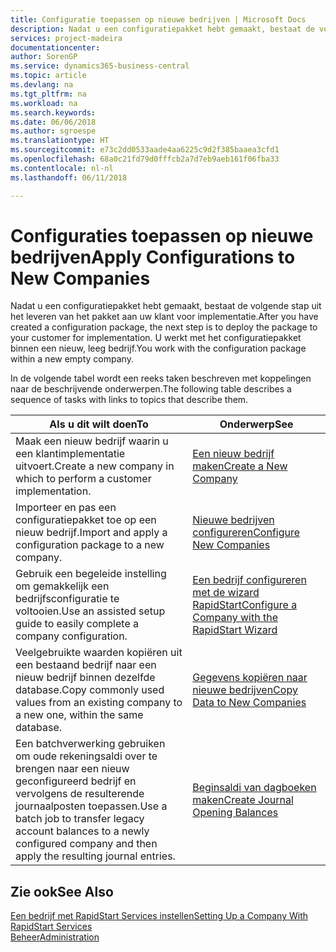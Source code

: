 ```yaml
---
title: Configuratie toepassen op nieuwe bedrijven | Microsoft Docs
description: Nadat u een configuratiepakket hebt gemaakt, bestaat de volgende stap uit het leveren van het pakket aan uw klant voor implementatie. U gebruikt de configuratie met een nieuw, leeg bedrijf.
services: project-madeira
documentationcenter: 
author: SorenGP
ms.service: dynamics365-business-central
ms.topic: article
ms.devlang: na
ms.tgt_pltfrm: na
ms.workload: na
ms.search.keywords: 
ms.date: 06/06/2018
ms.author: sgroespe
ms.translationtype: HT
ms.sourcegitcommit: e73c2dd0533aade4aa6225c9d2f385baaea3cfd1
ms.openlocfilehash: 68a0c21fd79d0fffcb2a7d7eb9aeb161f06fba33
ms.contentlocale: nl-nl
ms.lasthandoff: 06/11/2018

---
```

# <a name="apply-configurations-to-new-companies"></a><span data-ttu-id="96fae-104">Configuraties toepassen op nieuwe bedrijven</span><span class="sxs-lookup"><span data-stu-id="96fae-104">Apply Configurations to New Companies</span></span>
<span data-ttu-id="96fae-105">Nadat u een configuratiepakket hebt gemaakt, bestaat de volgende stap uit het leveren van het pakket aan uw klant voor implementatie.</span><span class="sxs-lookup"><span data-stu-id="96fae-105">After you have created a configuration package, the next step is to deploy the package to your customer for implementation.</span></span> <span data-ttu-id="96fae-106">U werkt met het configuratiepakket binnen een nieuw, leeg bedrijf.</span><span class="sxs-lookup"><span data-stu-id="96fae-106">You work with the configuration package within a new empty company.</span></span>  

 <span data-ttu-id="96fae-107">In de volgende tabel wordt een reeks taken beschreven met koppelingen naar de beschrijvende onderwerpen.</span><span class="sxs-lookup"><span data-stu-id="96fae-107">The following table describes a sequence of tasks with links to topics that describe them.</span></span>

|<span data-ttu-id="96fae-108">**Als u dit wilt doen**</span><span class="sxs-lookup"><span data-stu-id="96fae-108">**To**</span></span>|<span data-ttu-id="96fae-109">**Onderwerp**</span><span class="sxs-lookup"><span data-stu-id="96fae-109">**See**</span></span>|  
|------------|-------------|  
|<span data-ttu-id="96fae-110">Maak een nieuw bedrijf waarin u een klantimplementatie uitvoert.</span><span class="sxs-lookup"><span data-stu-id="96fae-110">Create a new company in which to perform a customer implementation.</span></span>|[<span data-ttu-id="96fae-111">Een nieuw bedrijf maken</span><span class="sxs-lookup"><span data-stu-id="96fae-111">Create a New Company</span></span>](admin-how-to-create-a-new-company.md)|  
|<span data-ttu-id="96fae-112">Importeer en pas een configuratiepakket toe op een nieuw bedrijf.</span><span class="sxs-lookup"><span data-stu-id="96fae-112">Import and apply a configuration package to a new company.</span></span>|[<span data-ttu-id="96fae-113">Nieuwe bedrijven configureren</span><span class="sxs-lookup"><span data-stu-id="96fae-113">Configure New Companies</span></span>](admin-how-to-configure-new-companies.md)|  
|<span data-ttu-id="96fae-114">Gebruik een begeleide instelling om gemakkelijk een bedrijfsconfiguratie te voltooien.</span><span class="sxs-lookup"><span data-stu-id="96fae-114">Use an assisted setup guide to easily complete a company configuration.</span></span>|[<span data-ttu-id="96fae-115">Een bedrijf configureren met de wizard RapidStart</span><span class="sxs-lookup"><span data-stu-id="96fae-115">Configure a Company with the RapidStart Wizard</span></span>](admin-how-to-configure-a-company-with-the-rapidstart-wizard.md)|
|<span data-ttu-id="96fae-116">Veelgebruikte waarden kopiëren uit een bestaand bedrijf naar een nieuw bedrijf binnen dezelfde database.</span><span class="sxs-lookup"><span data-stu-id="96fae-116">Copy commonly used values from an existing company to a new one, within the same database.</span></span>|[<span data-ttu-id="96fae-117">Gegevens kopiëren naar nieuwe bedrijven</span><span class="sxs-lookup"><span data-stu-id="96fae-117">Copy Data to New Companies</span></span>](admin-how-to-copy-data-to-new-companies.md)|  
|<span data-ttu-id="96fae-118">Een batchverwerking gebruiken om oude rekeningsaldi over te brengen naar een nieuw geconfigureerd bedrijf en vervolgens de resulterende journaalposten toepassen.</span><span class="sxs-lookup"><span data-stu-id="96fae-118">Use a batch job to transfer legacy account balances to a newly configured company and then apply the resulting journal entries.</span></span>|[<span data-ttu-id="96fae-119">Beginsaldi van dagboeken maken</span><span class="sxs-lookup"><span data-stu-id="96fae-119">Create Journal Opening Balances</span></span>](admin-how-to-create-journal-opening-balances.md)|  

## <a name="see-also"></a><span data-ttu-id="96fae-120">Zie ook</span><span class="sxs-lookup"><span data-stu-id="96fae-120">See Also</span></span>  
[<span data-ttu-id="96fae-121">Een bedrijf met RapidStart Services instellen</span><span class="sxs-lookup"><span data-stu-id="96fae-121">Setting Up a Company With RapidStart Services</span></span>](admin-set-up-a-company-with-rapidstart.md)  
[<span data-ttu-id="96fae-122">Beheer</span><span class="sxs-lookup"><span data-stu-id="96fae-122">Administration</span></span>](admin-setup-and-administration.md)

